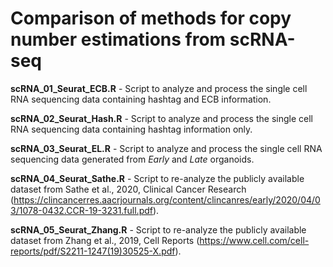 # Comparison of methods for copy number estimations from scRNA-seq

**scRNA_01_Seurat_ECB.R** - Script to analyze and process the single cell RNA sequencing data containing hashtag and ECB information.

**scRNA_02_Seurat_Hash.R** - Script to analyze and process the single cell RNA sequencing data containing hashtag information only.

**scRNA_03_Seurat_EL.R** - Script to analyze and process the single cell RNA sequencing data generated from *Early* and *Late* organoids.

**scRNA_04_Seurat_Sathe.R** - Script to re-analyze the publicly available dataset from Sathe et al., 2020, Clinical Cancer Research (<https://clincancerres.aacrjournals.org/content/clincanres/early/2020/04/03/1078-0432.CCR-19-3231.full.pdf>).

**scRNA_05_Seurat_Zhang.R** - Script to re-analyze the publicly available dataset from Zhang et al., 2019, Cell Reports (<https://www.cell.com/cell-reports/pdf/S2211-1247(19)30525-X.pdf>).
